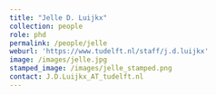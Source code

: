 ```yaml
---
title: "Jelle D. Luijkx"
collection: people
role: phd
permalink: /people/jelle
weburl: 'https://www.tudelft.nl/staff/j.d.luijkx'
image: /images/jelle.jpg
stamped_image: /images/jelle_stamped.png
contact: J.D.Luijkx_AT_tudelft.nl
---
```

